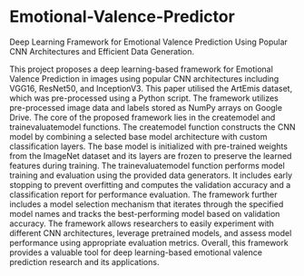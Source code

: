 # Emotional-Valence-Predictor
Deep Learning Framework for Emotional Valence Prediction Using Popular CNN Architectures and Efficient Data Generation.


This project proposes a deep learning-based framework for Emotional Valence Prediction in images using popular CNN architectures including VGG16, ResNet50, and InceptionV3. This paper utilised the ArtEmis dataset, which was pre-processed using a Python script. The framework utilizes pre-processed image data and labels stored as NumPy arrays on Google Drive. The core of the proposed framework lies in the createmodel and trainevaluatemodel functions. The createmodel function constructs the CNN model by combining a selected base model architecture with custom classification layers. The base model is initialized with pre-trained weights from the ImageNet dataset and its layers are frozen to preserve the learned features during training. The trainevaluatemodel function performs model training and evaluation using the provided data generators. It includes early stopping to prevent overfitting and computes the validation accuracy and a classification report for performance evaluation. The framework further includes a model selection mechanism that iterates through the specified model names and tracks the best-performing model based on validation accuracy. The framework allows researchers to easily experiment with different CNN architectures, leverage pretrained models, and assess model performance using appropriate evaluation metrics. Overall, this framework provides a valuable tool for deep learning-based emotional valence prediction research and its applications.
